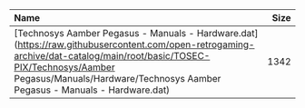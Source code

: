 |Name|Size|
|:---|---:|
|[Technosys Aamber Pegasus - Manuals - Hardware.dat](https://raw.githubusercontent.com/open-retrogaming-archive/dat-catalog/main/root/basic/TOSEC-PIX/Technosys/Aamber Pegasus/Manuals/Hardware/Technosys Aamber Pegasus - Manuals - Hardware.dat)|1342|
